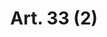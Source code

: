 ---
title: "Art. 33 (2) "
draft: false
exceptions:
- info53b
memberstates:
- RO
score: 3
compensation:
- 
remarks: |
 


link: ""
---